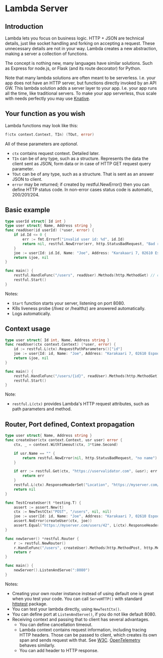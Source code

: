# Lambda Server

## Introduction

Lambda lets you focus on business logic.
HTTP + JSON are technical details, just like socket handling and forking on accepting a request.
These unnecessary details are not in your way.
Lambda creates a new abstraction, making a server a collection of functions.

The concept is nothing new, many languages have similar solutions.
Such as Express for node.js, or Flask (and its route decorator) for Python.

Note that many lambda solutions are often meant to be serverless.
I.e. your app does not have an HTTP server, but functions directly invoked by an API GW.
This lambda solution adds a server layer to your app. I.e. your app runs all the time, like traditional servers.
To make your app serverless, thus scale with needs perfectly you may use [Knative](https://knative.dev/).

## Your function as you wish

Lambda functions may look like this:

```go
f(ctx context.Context, TIn) (TOut, error)
```

All of these parameters are *optional*.

* `ctx` contains request context. Detailed later.
* `TIn` can be of any type, such as a structure. Represents the data the client sent as JSON, form data or in case of HTTP GET request query parameter.
* `TOut` can be of any type, such as a structure. That is sent as an answer JSON to client.
* `error` may be returned; if created by restful.NewError() then you can define HTTP status code. In non-error cases status code is automatic, 200/201/204.

## Basic example

```go
type userId struct{ Id int }
type user struct{ Name, Address string }
func readUser(id userId) (*user, error) {
    if id.Id <= 0 {
        err := fmt.Errorf("invalid user id: %d", id.Id)
        return nil, restful.NewError(err, http.StatusBadRequest, "Bad requets")
    }
    joe := user{Id: id.Id, Name: "Joe", Address: "Karakaari 7, 02610 Espoo, Suomi"}
    return &joe, nil
}

func main() {
    restful.HandleFunc("/users", readUser).Methods(http.MethodGet) // curl http://localhost:8080/users?id=42
    restful.Start()
}
```

Notes:

* `Start` function starts your server, listening on port 8080.
* K8s liveness probe (/livez or /healthz) are answered automatically.
* Logs automatically.

## Context usage

```go
type user struct{ Id int, Name, Address string }
func readUser(ctx context.Context) (*user, error) {
    id := restful.L(ctx).RequestPathParameters()["id"]
    joe := user{Id: id, Name: "Joe", Address: "Karakaari 7, 02610 Espoo, Suomi"}
    return &joe, nil
}

func main() {
    restful.HandleFunc("/users/{id}", readUser).Methods(http.MethodGet) // curl http://localhost:8080/users/42
    restful.Start()
}
```

Note:

* `restful.L(ctx)` provides Lambda's HTTP request attributes, such as path parameters and method.

## Router, Port defined, Context propagation

```go
type user struct{ Name, Address string }
func createUser(ctx context.Context, usr user) error {
    ctx, _ = context.WithTimeout(ctx, 3*time.Second)

    if usr.Name == "" {
        return restful.NewError(nil, http.StatusBadRequest, "no name")
    }

    if err := restful.Get(ctx, "https://uservalidator.com", &usr); err != nil {
        return err
    }
    restful.L(ctx).ResponseHeaderSet("Location", "https://myserver.com/users/42")
    return nil
}

func TestCreateUser(t *testing.T) {
    assert := assert.New(t)
    ctx := NewTestCtx("POST", "/users", nil, nil)
    joe := user{Id: id, Name: "Joe", Address: "Karakaari 7, 02610 Espoo, Suomi"}
    assert.NoError(createUser(ctx, joe))
    assert.Equal("https://myserver.com/users/42", L(ctx).ResponseHeader().Get("Location"))
}

func newServer() *restful.Router {
    r := restful.NewRouter()
    r.HandleFunc("/users", createUser).Methods(http.MethodPost, http.MethodPut) // curl http://localhost:8080/users -d 'name=Joe' -d 'Address=Suomi'
    return r
}

func main() {
    newServer().ListenAndServe(":8080")
}
```

Notes:

* Creating your own router instance instead of using default one is great when you test your code. You can call `ServeHTTP()` with standard [httptest](https://golang.org/pkg/net/http/httptest/) package.
* You can test your lambda directly, using `NewTestCtx()`.
* You can define port at `ListenAndServe()`, if you do not like default 8080.
* Receiving context and passing that to client has several advantages.
  * You can define cancellation timeout.
  * Lambda context contains request information, including tracing HTTP headers. Those can be passed to client, which creates its own span and sends request with that. See [W3C](https://www.w3.org/TR/trace-context/). [OpenTelemetry](https://opentelemetry.io/) behaves similarly.
  * You can add header to HTTP response.
